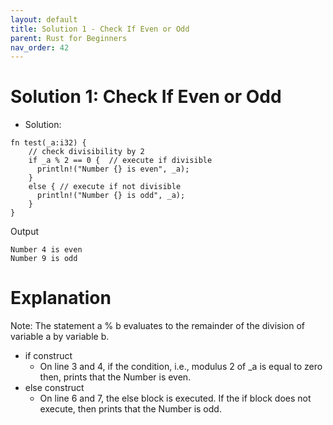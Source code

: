 ```yaml
---
layout: default
title: Solution 1 - Check If Even or Odd
parent: Rust for Beginners
nav_order: 42 
---
```


# Solution 1: Check If Even or Odd

- Solution:
```
fn test(_a:i32) { 
    // check divisibility by 2
    if _a % 2 == 0 {  // execute if divisible
      println!("Number {} is even", _a);
    }
    else { // execute if not divisible
      println!("Number {} is odd", _a);
    }
}

```
Output
```
Number 4 is even
Number 9 is odd

```

# Explanation 
Note: The statement a % b evaluates to the remainder of the division of variable a by variable b.

- if construct
    -  On line 3 and 4, if the condition, i.e., modulus 2 of _a is equal to zero then, prints that the Number is even.
- else construct
    - On line 6 and 7, the else block is executed. If the if block does not execute, then prints that the Number is odd.
